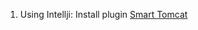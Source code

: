 1. Using Intellji:
Install plugin [Smart Tomcat](https://plugins.jetbrains.com/plugin/9492-smart-tomcat)
